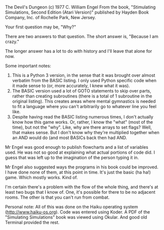 The Devil's Dungeon (c) 1977 C. William Engel
From the book, "Stimulating Simulations, Second Edition (Atari Version)" published by Hayden Book Company, Inc.
of Rochelle Park, New Jersey.

Your first question may be, "Why?" 

There are two answers to that question. The short answer is, "Because I am crazy."

The longer answer has a lot to do with history and I'll leave that alone for now.

Some important notes:
1) This is a Python 3 version, in the sense that it was brought over almost verbatim from the BASIC listing. I only
used Python specific code when it made sense to (or, more accurately, I knew what it was). 
2) The BASIC version used a lot of GOTO statements to skip over parts, rather than creating subroutines (there is a 
total of 1 subroutine in the original listing). This creates areas where mental gymnastics is needed to fit a language  where you 
can't arbitrarily go to whatever line you feel like. 
3) Despite having read the BASIC listing numerous times, I don't actually know how this game works. Or, rather, I know the
"what" (most of the time), but not the "why". Like, why are there arrays to set flags? Well, that makes sense. But I don't
know why they're multiplied together when an AND would do (and most BASICs back then had AND. 

Mr Engel was good enough to publish flowcharts and a list of variables used. He was not so good at explaining what actual
portions of code did. I guess that was left up to the imagination of the person typing it in.

Mr Engel also suggested ways the programs in his book could be improved. I have done none of them, at this point in time.
It's just the basic (ha ha!) game. Which mostly works. Kind of.

I'm certain there's a problem with the flow of the whole thing, and there's at least two bugs that I know of. 
One, it's possible for there to be no adjacent rooms. The other is that you can't run from combat.

Personal note: All of this was done on the Haiku operating system (http://www.haiku-os.org). Code was entered using
Koder. A PDF of the "Simulating Simulations" book was viewed using Okular. And good old Terminal provided the 
rest.

